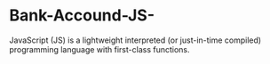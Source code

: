 # Bank-Accound-JS-
JavaScript (JS) is a lightweight interpreted (or just-in-time compiled) programming language with first-class functions.
